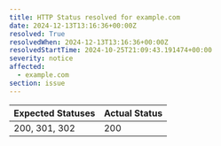 ```yaml
---
title: HTTP Status resolved for example.com
date: 2024-12-13T13:16:36+00:00Z
resolved: True
resolvedWhen: 2024-12-13T13:16:36+00:00Z
resolvedStartTime: 2024-10-25T21:09:43.191474+00:00
severity: notice
affected:
  - example.com
section: issue
---
```


| Expected Statuses | Actual Status  |
|-------------------|----------------|
| 200, 301, 302 | 200 |
